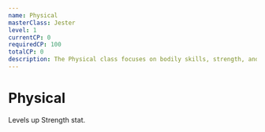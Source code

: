 ```yaml
---
name: Physical
masterClass: Jester
level: 1
currentCP: 0
requiredCP: 100
totalCP: 0
description: The Physical class focuses on bodily skills, strength, and endurance.
---
```



# Physical
Levels up Strength stat.